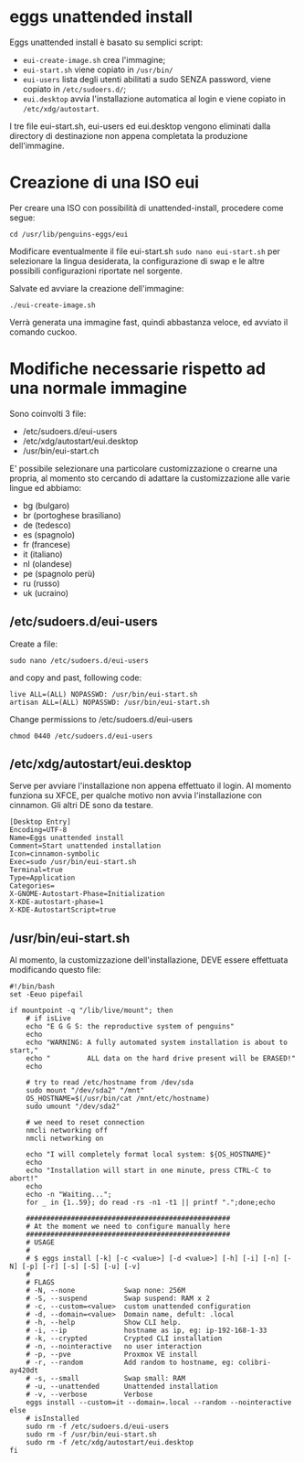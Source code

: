# eggs unattended install

Eggs unattended install è basato su semplici script:
* ```eui-create-image.sh``` crea l'immagine;
* ```eui-start.sh``` viene copiato in ```/usr/bin/```
* ```eui-users``` lista degli utenti abilitati a sudo SENZA password, viene copiato in ```/etc/sudoers.d/```;
* ```eui.desktop``` avvia l'installazione automatica al login e viene copiato in ```/etc/xdg/autostart```.

I tre file eui-start.sh, eui-users ed eui.desktop vengono eliminati dalla directory di destinazione non appena completata la produzione dell'immagine.

# Creazione di una ISO eui
Per creare una ISO con possibilità di unattended-install, procedere come segue:

```
cd /usr/lib/penguins-eggs/eui
```
Modificare eventualmente il file eui-start.sh ```sudo nano eui-start.sh``` per selezionare la lingua desiderata, la configurazione di swap e le altre possibili configurazioni riportate nel sorgente. 

Salvate ed avviare la creazione dell'immagine:

```
./eui-create-image.sh
```

Verrà generata una immagine fast, quindi abbastanza veloce, ed avviato il comando cuckoo.


# Modifiche necessarie rispetto ad una normale immagine

Sono coinvolti 3 file:

* /etc/sudoers.d/eui-users
* /etc/xdg/autostart/eui.desktop
* /usr/bin/eui-start.ch

E' possibile selezionare una particolare customizzazione o crearne una propria, al momento sto cercando di adattare la customizzazione alle varie lingue ed abbiamo:

* bg (bulgaro)
* br (portoghese brasiliano)
* de (tedesco)
* es (spagnolo)
* fr (francese)
* it (italiano)
* nl (olandese)
* pe (spagnolo perù)
* ru (russo)
* uk (ucraino)

## /etc/sudoers.d/eui-users

Create a file:
```
sudo nano /etc/sudoers.d/eui-users
```
and copy and past, following code:

```
live ALL=(ALL) NOPASSWD: /usr/bin/eui-start.sh
artisan ALL=(ALL) NOPASSWD: /usr/bin/eui-start.sh
```
Change permissions to /etc/sudoers.d/eui-users
```
chmod 0440 /etc/sudoers.d/eui-users
```

##  /etc/xdg/autostart/eui.desktop
Serve per avviare l'installazione non appena effettuato il login. Al momento funziona su XFCE, per qualche motivo non avvia l'installazione con cinnamon. Gli altri DE sono da testare.

```
[Desktop Entry]
Encoding=UTF-8
Name=Eggs unattended install
Comment=Start unattended installation
Icon=cinnamon-symbolic
Exec=sudo /usr/bin/eui-start.sh
Terminal=true
Type=Application
Categories=
X-GNOME-Autostart-Phase=Initialization
X-KDE-autostart-phase=1
X-KDE-AutostartScript=true
```

## /usr/bin/eui-start.sh
Al momento, la customizzazione dell'installazione, DEVE essere effettuata modificando questo file:

```
#!/bin/bash
set -Eeuo pipefail

if mountpoint -q "/lib/live/mount"; then 
    # if isLive
    echo "E G G S: the reproductive system of penguins"
    echo
    echo "WARNING: A fully automated system installation is about to start,"
    echo "         ALL data on the hard drive present will be ERASED!"
    echo

    # try to read /etc/hostname from /dev/sda
    sudo mount "/dev/sda2" "/mnt"
    OS_HOSTNAME=$(/usr/bin/cat /mnt/etc/hostname)
    sudo umount "/dev/sda2"

    # we need to reset connection    
    nmcli networking off
    nmcli networking on
    
    echo "I will completely format local system: ${OS_HOSTNAME}"
    echo
    echo "Installation will start in one minute, press CTRL-C to abort!"
    echo 
    echo -n "Waiting...";
    for _ in {1..59}; do read -rs -n1 -t1 || printf ".";done;echo

    ##################################################
    # At the moment we need to configure manually here
    ##################################################
    # USAGE
    #
    # $ eggs install [-k] [-c <value>] [-d <value>] [-h] [-i] [-n] [-N] [-p] [-r] [-s] [-S] [-u] [-v]
    #
    # FLAGS
    # -N, --none            Swap none: 256M
    # -S, --suspend         Swap suspend: RAM x 2
    # -c, --custom=<value>  custom unattended configuration
    # -d, --domain=<value>  Domain name, defult: .local
    # -h, --help            Show CLI help.
    # -i, --ip              hostname as ip, eg: ip-192-168-1-33
    # -k, --crypted         Crypted CLI installation
    # -n, --nointeractive   no user interaction
    # -p, --pve             Proxmox VE install
    # -r, --random          Add random to hostname, eg: colibri-ay420dt
    # -s, --small           Swap small: RAM
    # -u, --unattended      Unattended installation
    # -v, --verbose         Verbose
    eggs install --custom=it --domain=.local --random --nointeractive
else  
    # isInstalled
    sudo rm -f /etc/sudoers.d/eui-users
    sudo rm -f /usr/bin/eui-start.sh
    sudo rm -f /etc/xdg/autostart/eui.desktop
fi
```

